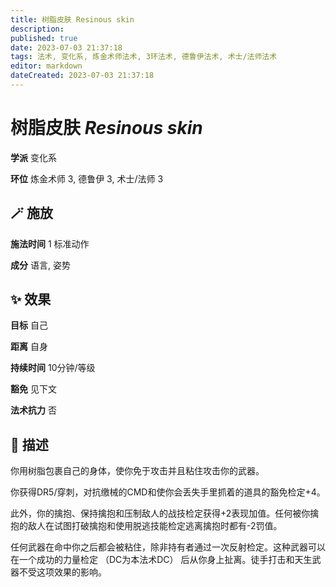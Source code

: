 ```yaml
---
title: 树脂皮肤 Resinous skin
description: 
published: true
date: 2023-07-03 21:37:18
tags: 法术, 变化系, 炼金术师法术, 3环法术, 德鲁伊法术, 术士/法师法术
editor: markdown
dateCreated: 2023-07-03 21:37:18
---
```


# **树脂皮肤** *Resinous skin*

**学派** 变化系 

**环位** 炼金术师 3, 德鲁伊 3, 术士/法师 3

## 🪄 施放

**施法时间** 1 标准动作

**成分** 语言, 姿势

## ✨ 效果 

**目标** 自己 

**距离** 自身  

**持续时间** 10分钟/等级 

**豁免** 见下文

**法术抗力** 否

## 📖 描述

你用树脂包裹自己的身体，使你免于攻击并且粘住攻击你的武器。

你获得DR5/穿刺，对抗缴械的CMD和使你会丢失手里抓着的道具的豁免检定+4。

此外，你的擒抱、保持擒抱和压制敌人的战技检定获得+2表现加值。任何被你擒抱的敌人在试图打破擒抱和使用脱逃技能检定逃离擒抱时都有-2罚值。

任何武器在命中你之后都会被粘住，除非持有者通过一次反射检定。这种武器可以在一个成功的力量检定 （DC为本法术DC） 后从你身上扯离。徒手打击和天生武器不受这项效果的影响。
    